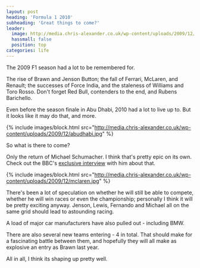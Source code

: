 ```yaml
---
layout: post
heading: 'Formula 1 2010'
subheading: 'Great things to come?'
leader:
  image: http://media.chris-alexander.co.uk/wp-content/uploads/2009/12/bmw.jpg
  hassmall: false
  position: top
categories: life
---
```


The 2009 F1 season had a lot to be remembered for.

The rise of Brawn and Jenson Button; the fall of Ferrari, McLaren, and Renault; the successes of Force India, and the staleness of Williams and Toro Rosso. Don't forget Red Bull, contenders to the end, and Rubens Barichello.

Even before the season finale in Abu Dhabi, 2010 had a lot to live up to. But it looks like it may do that, and more.

{% include images/block.html src="http://media.chris-alexander.co.uk/wp-content/uploads/2009/12/abudhabi.jpg" %}

So what is there to come?

Only the return of Michael Schumacher. I think that's pretty epic on its own. Check out the BBC's [exclusive interview](http://news.bbc.co.uk/sport1/hi/motorsport/formula_one/8428353.stm) with him about that.

{% include images/block.html src="http://media.chris-alexander.co.uk/wp-content/uploads/2009/12/mclaren.jpg" %}

There's been a lot of speculation on whether he will still be able to compete, whether he will win races or even the championship; personally I think it will be pretty exciting anyway. Jenson, Lewis, Fernando and Michael all on the same grid should lead to astounding racing.

A load of major car manufacturers have also pulled out - including BMW.

There are also several new teams entering - 4 in total. That should make for a fascinating battle between them, and hopefully they will all make as explosive an entry as Brawn last year.

All in all, I think its shaping up pretty well.
